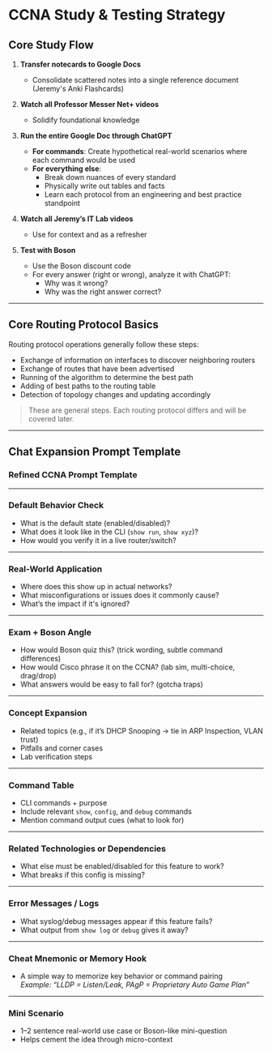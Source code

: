 # CCNA Study & Testing Strategy

## Core Study Flow

1. **Transfer notecards to Google Docs**
   - Consolidate scattered notes into a single reference document (Jeremy's Anki Flashcards)

2. **Watch all Professor Messer Net+ videos**
   - Solidify foundational knowledge

3. **Run the entire Google Doc through ChatGPT**
   - **For commands**: Create hypothetical real-world scenarios where each command would be used  
   - **For everything else**:
     - Break down nuances of every standard  
     - Physically write out tables and facts  
     - Learn each protocol from an engineering and best practice standpoint

4. **Watch all Jeremy’s IT Lab videos**
   - Use for context and as a refresher

5. **Test with Boson**
   - Use the Boson discount code
   - For every answer (right or wrong), analyze it with ChatGPT:
     - Why was it wrong?
     - Why was the right answer correct?

---

## Core Routing Protocol Basics

Routing protocol operations generally follow these steps:

- Exchange of information on interfaces to discover neighboring routers
- Exchange of routes that have been advertised
- Running of the algorithm to determine the best path
- Adding of best paths to the routing table
- Detection of topology changes and updating accordingly

> These are general steps. Each routing protocol differs and will be covered later.

---

## Chat Expansion Prompt Template

### Refined CCNA Prompt Template

---

### Default Behavior Check

- What is the default state (enabled/disabled)?
- What does it look like in the CLI (`show run`, `show xyz`)?
- How would you verify it in a live router/switch?

---

### Real-World Application

- Where does this show up in actual networks?
- What misconfigurations or issues does it commonly cause?
- What’s the impact if it's ignored?

---

### Exam + Boson Angle

- How would Boson quiz this? (trick wording, subtle command differences)
- How would Cisco phrase it on the CCNA? (lab sim, multi-choice, drag/drop)
- What answers would be easy to fall for? (gotcha traps)

---

### Concept Expansion

- Related topics (e.g., if it’s DHCP Snooping → tie in ARP Inspection, VLAN trust)
- Pitfalls and corner cases
- Lab verification steps

---

### Command Table

- CLI commands + purpose
- Include relevant `show`, `config`, and `debug` commands
- Mention command output cues (what to look for)

---

### Related Technologies or Dependencies

- What else must be enabled/disabled for this feature to work?
- What breaks if this config is missing?

---

### Error Messages / Logs

- What syslog/debug messages appear if this feature fails?
- What output from `show log` or `debug` gives it away?

---

### Cheat Mnemonic or Memory Hook

- A simple way to memorize key behavior or command pairing  
  _Example: “LLDP = Listen/Leak, PAgP = Proprietary Auto Game Plan”_

---

### Mini Scenario

- 1–2 sentence real-world use case or Boson-like mini-question
- Helps cement the idea through micro-context
